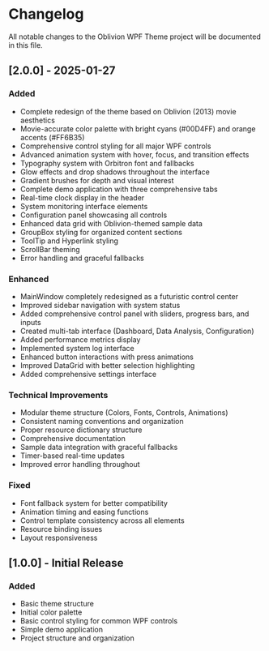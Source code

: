 # Changelog

All notable changes to the Oblivion WPF Theme project will be documented in this file.

## [2.0.0] - 2025-01-27

### Added
- Complete redesign of the theme based on Oblivion (2013) movie aesthetics
- Movie-accurate color palette with bright cyans (#00D4FF) and orange accents (#FF6B35)
- Comprehensive control styling for all major WPF controls
- Advanced animation system with hover, focus, and transition effects
- Typography system with Orbitron font and fallbacks
- Glow effects and drop shadows throughout the interface
- Gradient brushes for depth and visual interest
- Complete demo application with three comprehensive tabs
- Real-time clock display in the header
- System monitoring interface elements
- Configuration panel showcasing all controls
- Enhanced data grid with Oblivion-themed sample data
- GroupBox styling for organized content sections
- ToolTip and Hyperlink styling
- ScrollBar theming
- Error handling and graceful fallbacks

### Enhanced
- MainWindow completely redesigned as a futuristic control center
- Improved sidebar navigation with system status
- Added comprehensive control panel with sliders, progress bars, and inputs
- Created multi-tab interface (Dashboard, Data Analysis, Configuration)
- Added performance metrics display
- Implemented system log interface
- Enhanced button interactions with press animations
- Improved DataGrid with better selection highlighting
- Added comprehensive settings interface

### Technical Improvements
- Modular theme structure (Colors, Fonts, Controls, Animations)
- Consistent naming conventions and organization
- Proper resource dictionary structure
- Comprehensive documentation
- Sample data integration with graceful fallbacks
- Timer-based real-time updates
- Improved error handling throughout

### Fixed
- Font fallback system for better compatibility
- Animation timing and easing functions
- Control template consistency across all elements
- Resource binding issues
- Layout responsiveness

## [1.0.0] - Initial Release

### Added
- Basic theme structure
- Initial color palette
- Basic control styling for common WPF controls
- Simple demo application
- Project structure and organization